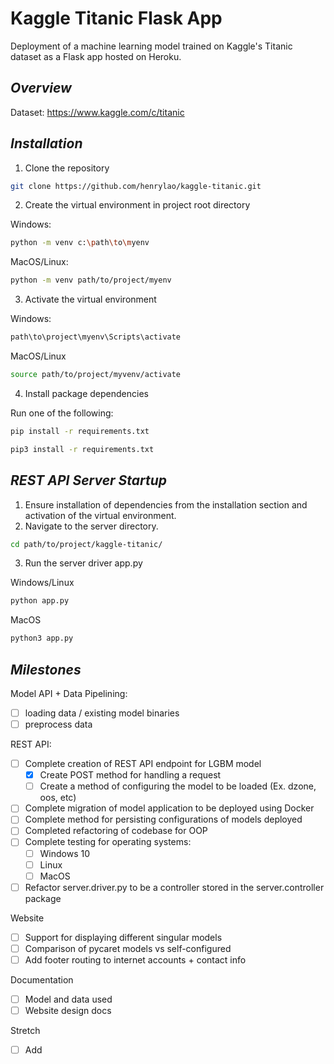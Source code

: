 # Kaggle Titanic Flask App
Deployment of a machine learning model trained on Kaggle's Titanic dataset as a Flask app hosted on Heroku.

## *Overview*
Dataset: https://www.kaggle.com/c/titanic

## *Installation*

1. Clone the repository

``` sh
git clone https://github.com/henrylao/kaggle-titanic.git
```

2. Create the virtual environment in project root directory<br>

Windows:

```sh
python -m venv c:\path\to\myenv
```

MacOS/Linux:

```sh
python -m venv path/to/project/myenv
```

3. Activate the virtual environment<br>

Windows:

```sh
path\to\project\myenv\Scripts\activate
```

MacOS/Linux

```sh
source path/to/project/myvenv/activate
```

4. Install package dependencies<br>

Run one of the following:

``` sh
pip install -r requirements.txt
```

``` sh
pip3 install -r requirements.txt
```

## *REST API Server Startup*

1. Ensure installation of dependencies from the installation section and activation of the virtual environment.
2. Navigate to the server directory.

``` sh
cd path/to/project/kaggle-titanic/
```

3. Run the server driver app.py<br>

Windows/Linux

``` sh
python app.py
```

MacOS

``` sh
python3 app.py
```

## *Milestones*
Model API + Data Pipelining:
- [ ] loading data / existing model binaries
- [ ] preprocess data

REST API:

* [ ] Complete creation of REST API endpoint for LGBM model
    * [x] Create POST method for handling a request
    * [ ] Create a method of configuring the model to be loaded (Ex. dzone, oos, etc)
* [ ] Complete migration of model application to be deployed using Docker
* [ ] Complete method for persisting configurations of models deployed
* [ ] Completed refactoring of codebase for OOP
* [ ] Complete testing for operating systems:
    * [ ] Windows 10
    * [ ] Linux
    * [ ] MacOS
* [ ] Refactor server.driver.py to be a controller stored in the server.controller package
  
Website
* [ ] Support for displaying different singular models
* [ ] Comparison of pycaret models vs self-configured
* [ ] Add footer routing to internet accounts + contact info

Documentation
- [ ] Model and data used
- [ ] Website design docs
  
Stretch
- [ ] Add 